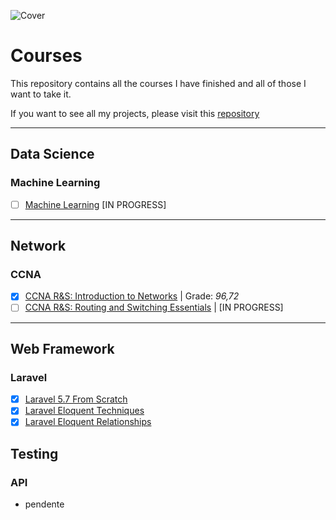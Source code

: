 ![Cover](https://summer.gwu.edu/sites/g/files/zaxdzs2206/f/styles/promo_slider_12_col/public/image/RegisterforCourses_Graphic_v3.jpg?itok=p_PWlpkk)

# Courses
This repository contains all the courses I have finished and all of those I want to take it.

If you want to see all my projects, please visit this [repository](https://github.com/lflucasferreira/projects)

---

## Data Science

### Machine Learning

- [ ] [Machine Learning](https://github.com/lflucasferreira/courses/blob/master/machinelearning.md) [IN PROGRESS]

---

## Network

### CCNA

- [x] [CCNA R&S: Introduction to Networks](https://github.com/lflucasferreira/courses/blob/master/ccna1.md) | Grade: *96,72*
- [ ] [CCNA R&S: Routing and Switching Essentials](https://github.com/lflucasferreira/courses/blob/master/ccna2.md) | [IN PROGRESS]

---

## Web Framework

### Laravel

- [x] [Laravel 5.7 From Scratch](https://laracasts.com)
- [x] [Laravel Eloquent Techniques](https://laracasts.com)
- [x] [Laravel Eloquent Relationships](https://laracasts.com)

## Testing

### API

- pendente
